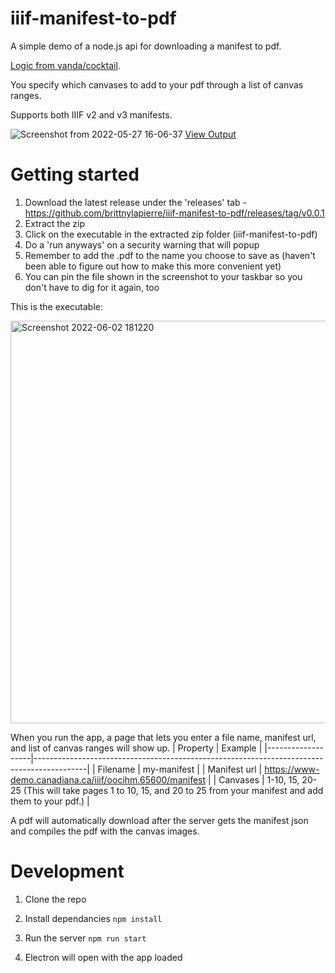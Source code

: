# iiif-manifest-to-pdf
A simple demo of a node.js api for downloading a manifest to pdf. 

[Logic from vanda/cocktail](https://github.com/vanda/cocktail).

You specify which canvases to add to your pdf through a list of canvas ranges.

Supports both IIIF v2 and v3 manifests.

![Screenshot from 2022-05-27 16-06-37](https://user-images.githubusercontent.com/10541019/170782970-f18262dc-2e9d-40b6-8759-99ba4fd704ab.png)
[View Output](https://drive.google.com/file/d/1GVOtKjUP9UPpWFVyb9hcTUvdDlnHeH2h/view?usp=sharing)

# Getting started

1. Download the latest release under the 'releases' tab - https://github.com/brittnylapierre/iiif-manifest-to-pdf/releases/tag/v0.0.1
2. Extract the zip
3. Click on the executable in the extracted zip folder (iiif-manifest-to-pdf)
4. Do a 'run anyways' on a security warning that will popup
5. Remember to add the .pdf to the name you choose to save as (haven't been able to figure out how to make this more convenient yet)
6. You can pin the file shown in the screenshot to your taskbar so you don't have to dig for it again, too


This is the executable:

<img width="644" alt="Screenshot 2022-06-02 181220" src="https://user-images.githubusercontent.com/10541019/171748034-50dde454-09e9-44b7-bcd2-63663ae2dd7f.png">


When you run the app, a page that lets you enter a file name, manifest url, and list of canvas ranges will show up.
| Property | Example |
|-------------------|-------------------------------------------------------------------------------------------|
| Filename | my-manifest |
| Manifest url | https://www-demo.canadiana.ca/iiif/oocihm.65600/manifest |
| Canvases | 1-10, 15, 20-25 (This will take pages 1 to 10, 15, and 20 to 25 from your manifest and add them to your pdf.) |

A pdf will automatically download after the server gets the manifest json and compiles the pdf with the canvas images.

# Development

1. Clone the repo

2. Install dependancies
`npm install`

3. Run the server
`npm run start`

5. Electron will open with the app loaded

